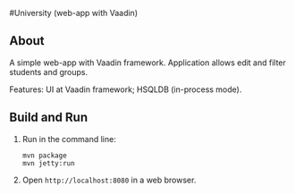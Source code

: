 #University (web-app with Vaadin)

About
-----

A simple web-app with Vaadin framework. Application allows edit and filter students and groups. 

Features: UI at Vaadin framework; HSQLDB (in-process mode).

Build and Run
-------------

1. Run in the command line:
	```
	mvn package
	mvn jetty:run
	```

2. Open `http://localhost:8080` in a web browser.
